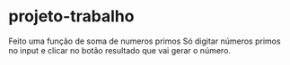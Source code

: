 # projeto-trabalho
Feito uma função de soma de numeros primos
Só digitar números primos no input e clicar no botão resultado que vai gerar o número.
